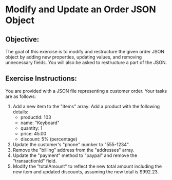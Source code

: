 # Modify and Update an Order JSON Object
## Objective:
The goal of this exercise is to modify and restructure the given order JSON object by adding new properties, updating values, and removing unnecessary fields. You will also be asked to restructure a part of the JSON.

## Exercise Instructions:
You are provided with a JSON file representing a customer order. Your tasks are as follows:

1. Add a new item to the "items" array: Add a product with the following details:
    - productId: 103
    - name: "Keyboard"
    - quantity: 1
    - price: 45.00
    - discount: 5% (percentage)
2. Update the customer's "phone" number to "555-1234".
3. Remove the "billing" address from the "addresses" array.
4. Update the "payment" method to "paypal" and remove the "transactionId" field.
5. Modify the "totalAmount" to reflect the new total amount including the new item and updated discounts, assuming the new total is $992.23.